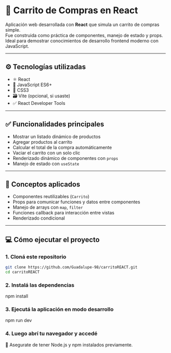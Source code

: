 # 🛒 Carrito de Compras en React

Aplicación web desarrollada con **React** que simula un carrito de compras simple.  
Fue construida como práctica de componentes, manejo de estado y props. Ideal para demostrar conocimientos de desarrollo frontend moderno con JavaScript.

---

## ⚙️ Tecnologías utilizadas

- ⚛️ React
- 🧠 JavaScript ES6+
- 🎨 CSS3
- 🗃 Vite (opcional, si usaste)
- ✅ React Developer Tools

---

## ✅ Funcionalidades principales

- Mostrar un listado dinámico de productos
- Agregar productos al carrito
- Calcular el total de la compra automáticamente
- Vaciar el carrito con un solo clic
- Renderizado dinámico de componentes con `props`
- Manejo de estado con `useState`

---

## 🧠 Conceptos aplicados

- Componentes reutilizables (`Carrito`)
- Props para comunicar funciones y datos entre componentes
- Manejo de arrays con `map`, `filter`
- Funciones callback para interacción entre vistas
- Renderizado condicional

---

## 💻 Cómo ejecutar el proyecto

### 1. Cloná este repositorio
```bash
git clone https://github.com/Guadalupe-98/carritoREACT.git
cd carritoREACT
```
### 2. Instalá las dependencias
npm install
### 3. Ejecutá la aplicación en modo desarrollo
npm run dev
### 4. Luego abrí tu navegador y accedé
🧠 Asegurate de tener Node.js y npm instalados previamente.



